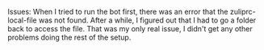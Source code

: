 Issues:
When I tried to run the bot first, there was an error that the zuliprc-local-file was not found. After a while, I figured out that I had to go a folder back to access the file. That was my only real issue, I didn't get any other problems doing the rest of the setup.